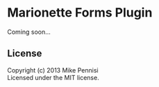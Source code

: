 # Marionette Forms Plugin

Coming soon...

## License

Copyright (c) 2013 Mike Pennisi  
Licensed under the MIT license.
